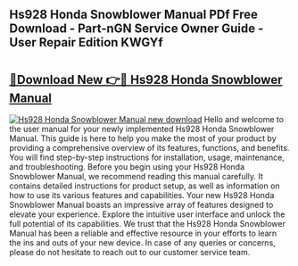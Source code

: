 ## Hs928 Honda Snowblower Manual PDf Free Download - Part-nGN Service Owner Guide - User Repair Edition KWGYf

# <h2><a href="http://bc63291.oget.top/?id=Hs928+Honda+Snowblower+Manual">🔗Download New 👉🔴 Hs928 Honda Snowblower Manual</a></h2>

[![Hs928 Honda Snowblower Manual new download](https://i.imgur.com/5g1atiW.png)](http://bc63291.oget.top/?id=Hs928+Honda+Snowblower+Manual)
Hello and welcome to the user manual for your newly implemented Hs928 Honda Snowblower Manual. This guide is here to help you make the most of your product by providing a comprehensive overview of its features, functions, and benefits. You will find step-by-step instructions for installation, usage, maintenance, and troubleshooting. Before you begin using your Hs928 Honda Snowblower Manual, we recommend reading this manual carefully. It contains detailed instructions for product setup, as well as information on how to use its various features and capabilities. Your new Hs928 Honda Snowblower Manual boasts an impressive array of features designed to elevate your experience. Explore the intuitive user interface and unlock the full potential of its capabilities. We trust that the Hs928 Honda Snowblower Manual has been a reliable and effective resource in your efforts to learn the ins and outs of your new device. In case of any queries or concerns, please do not hesitate to reach out to our customer service team.
